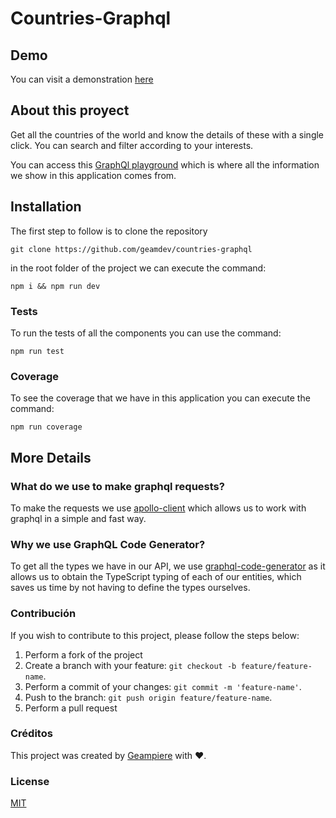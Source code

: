 # Countries-Graphql

## Demo

You can visit a demonstration [here](https://react-countries-graphql.vercel.app)

## About this proyect

Get all the countries of the world and know the details of these with a single click. You can search and filter according to your interests.

You can access this [GraphQl playground](https://countries.trevorblades.com/) which is where all the information we show in this application comes from.

## Installation

The first step to follow is to clone the repository

```
git clone https://github.com/geamdev/countries-graphql
```

in the root folder of the project we can execute the command:

```
npm i && npm run dev
```

### Tests

To run the tests of all the components you can use the command:

```
npm run test
```

### Coverage

To see the coverage that we have in this application you can execute the command:

```
npm run coverage
```

## More Details

### What do we use to make graphql requests?

To make the requests we use [apollo-client](https://www.apollographql.com/) which allows us to work with graphql in a simple and fast way.

### Why we use GraphQL Code Generator?

To get all the types we have in our API, we use [graphql-code-generator](https://www.graphql-code-generator.com) as it allows us to obtain the TypeScript typing of each of our entities, which saves us time by not having to define the types ourselves.

### Contribución

If you wish to contribute to this project, please follow the steps below:

1. Perform a fork of the project
2. Create a branch with your feature: `git checkout -b feature/feature-name`.
3. Perform a commit of your changes: `git commit -m 'feature-name'`.
4. Push to the branch: `git push origin feature/feature-name`.
5. Perform a pull request

### Créditos

This project was created by [Geampiere](https://geampiere.vercel.app) with ❤️.

### License

[MIT](https://choosealicense.com/licenses/mit/)

